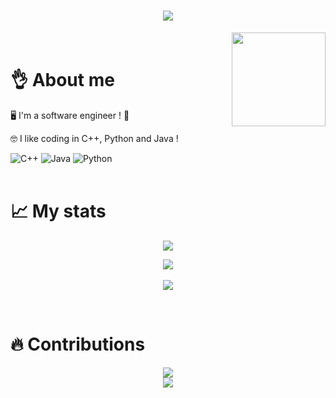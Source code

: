 <h1 align="center">
  <a href="https://git.io/typing-svg">
    <img src="https://readme-typing-svg.herokuapp.com/?lines=print(%22Hello&#160;everyone\n%22);print(%22My&#160;name&#160;is&#160;Serial-DeV\n%22)&vCenter=true&center=true&size=40&width=1000">
  </a>
</h1>
<img align='right' src='https://github.com/Rishit-dagli/Rishit-dagli/blob/master/images/octocat-anime.gif' width='150"'>

<br>

# 👌 About me


🖥️ I'm a software engineer ! 🔎

🤓 I like coding in C++, Python and Java ! 



![C++](https://img.shields.io/badge/c++-%2300599C.svg?style=for-the-badge&logo=c%2B%2B&logoColor=white)
![Java](https://img.shields.io/badge/java-%23ED8B00.svg?style=for-the-badge&logo=java&logoColor=white)
![Python](https://img.shields.io/badge/python-3670A0?style=for-the-badge&logo=python&logoColor=ffdd54)
<br><br>


# 📈 My stats

<p align="center">
  <a href="https://github.com/ryo-ma/github-profile-trophy">
    <img src="https://github-profile-trophy.vercel.app/?username=Serial-DeV&theme=monokai&column=7&no-frame=true&no-bg=true">
    <br>
  </a>
</p>

<p align="center">
  <img src="https://github-readme-stats-two-bay-83.vercel.app/api/top-langs/?username=Serial-DeV&langs_count=20&layout=compact&theme=dark&hide_border=true">
  <br><br>
  <img src="https://github-readme-stats.vercel.app/api?username=Serial-DeV&show_icons=true&theme=radical&count_private=true">
  
</p>
<br>


# 🔥 Contributions
<p align="center">
  <a href="https://git.io/streak-stats">
    <img src="http://github-readme-streak-stats.herokuapp.com?user=Serial-DeV&theme=react&background=0d1117&border=666">
  </a>
  <br>
  <a href="https://github.com/Ashutosh00710/github-readme-activity-graph">
    <img src="https://activity-graph.herokuapp.com/graph?username=Serial-DeV&theme=react-dark&hide_border=true">
  </a>
</p>

